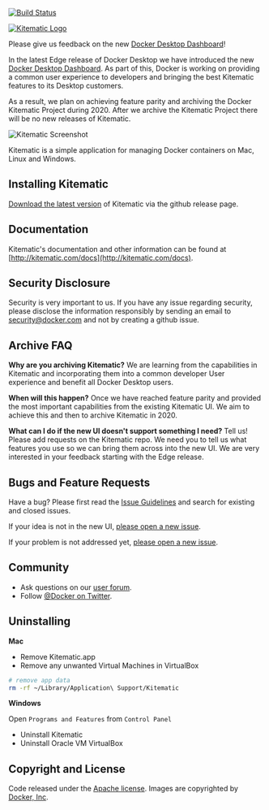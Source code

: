 [![Build Status](https://travis-ci.org/docker/kitematic.svg?branch=master)](https://travis-ci.org/docker/kitematic)


[![Kitematic Logo](https://cloud.githubusercontent.com/assets/251292/5269258/1b229c3c-7a2f-11e4-96f1-e7baf3c86d73.png)](https://kitematic.com)

Please give us feedback on the new [Docker Desktop Dashboard](https://docs.docker.com/docker-for-mac/edge-release-notes/)!

In the latest Edge release of Docker Desktop we have introduced the new [Docker Desktop Dashboard](https://docs.docker.com/docker-for-mac/edge-release-notes/). As part of this, Docker is working on providing a common user experience to developers and bringing the best Kitematic features to its Desktop customers. 

As a result, we plan on achieving feature parity and archiving the Docker Kitematic Project during 2020. After we archive the Kitematic Project there will be no new releases of Kitematic. 



![Kitematic Screenshot](https://cloud.githubusercontent.com/assets/251292/8246120/d3ab271a-15ed-11e5-8736-9a730a27c79a.png)

Kitematic is a simple application for managing Docker containers on Mac, Linux and Windows.


## Installing Kitematic

[Download the latest version](https://github.com/docker/kitematic/releases) of Kitematic via the github release page.

## Documentation

Kitematic's documentation and other information can be found at [http://kitematic.com/docs](http://kitematic.com/docs).

## Security Disclosure

Security is very important to us. If you have any issue regarding security, please disclose the information responsibly by sending an email to security@docker.com and not by creating a github issue.


## Archive FAQ

**Why are you archiving Kitematic?**
We are learning from  the capabilities in Kitematic and incorporating them into a common developer User experience and benefit all Docker Desktop users.

**When will this happen?**
Once we have reached feature parity and provided the most important capabilities from the existing Kitematic UI. We aim to achieve this and then to archive Kitematic in 2020. 

**What can I do if the new UI doesn't support something I need?**
Tell us! Please add requests on the Kitematic repo. We need you to tell us what features you use so we can bring them across into the new UI.  We are very interested in your feedback starting with the Edge release.


## Bugs and Feature Requests

Have a bug? Please first read the [Issue Guidelines](https://github.com/kitematic/kitematic/blob/master/CONTRIBUTING.md#using-the-issue-tracker) and search for existing and closed issues. 

If your idea is not in the new UI, [please open a new issue](https://github.com/kitematic/kitematic/issues/new).


If your problem is not addressed yet, [please open a new issue](https://github.com/kitematic/kitematic/issues/new).


## Community


- Ask questions on our [user forum](https://forums.docker.com/c/open-source-projects/kitematic).
- Follow [@Docker on Twitter](https://twitter.com/docker).

## Uninstalling

**Mac**

- Remove Kitematic.app
- Remove any unwanted Virtual Machines in VirtualBox
```bash
# remove app data
rm -rf ~/Library/Application\ Support/Kitematic
```

**Windows**

Open `Programs and Features` from `Control Panel`

- Uninstall Kitematic
- Uninstall Oracle VM VirtualBox

## Copyright and License

Code released under the [Apache license](LICENSE).
Images are copyrighted by [Docker, Inc](https://www.docker.com/).
